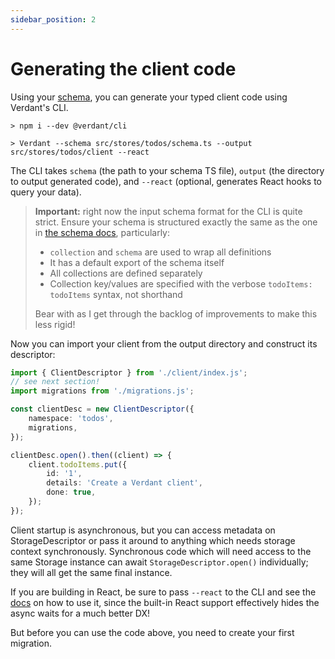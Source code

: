 ```yaml
---
sidebar_position: 2
---
```


# Generating the client code

Using your [schema](./schema), you can generate your typed client code using Verdant's CLI.

```
> npm i --dev @verdant/cli

> Verdant --schema src/stores/todos/schema.ts --output src/stores/todos/client --react
```

The CLI takes `schema` (the path to your schema TS file), `output` (the directory to output generated code), and `--react` (optional, generates React hooks to query your data).

> **Important:** right now the input schema format for the CLI is quite strict. Ensure your schema is structured exactly the same as the one in [the schema docs](./schema), particularly:
>
> - `collection` and `schema` are used to wrap all definitions
> - It has a default export of the schema itself
> - All collections are defined separately
> - Collection key/values are specified with the verbose `todoItems: todoItems` syntax, not shorthand
>
> Bear with as I get through the backlog of improvements to make this less rigid!

Now you can import your client from the output directory and construct its descriptor:

```ts
import { ClientDescriptor } from './client/index.js';
// see next section!
import migrations from './migrations.js';

const clientDesc = new ClientDescriptor({
	namespace: 'todos',
	migrations,
});

clientDesc.open().then((client) => {
	client.todoItems.put({
		id: '1',
		details: 'Create a Verdant client',
		done: true,
	});
});
```

Client startup is asynchronous, but you can access metadata on StorageDescriptor or pass it around to anything which needs storage context synchronously. Synchronous code which will need access to the same Storage instance can await `StorageDescriptor.open()` individually; they will all get the same final instance.

If you are building in React, be sure to pass `--react` to the CLI and see the [docs](#react) on how to use it, since the built-in React support effectively hides the async waits for a much better DX!

But before you can use the code above, you need to create your first migration.
